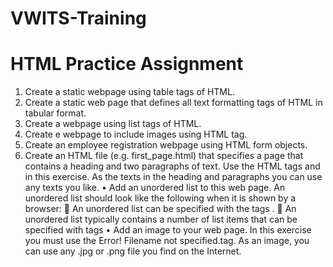 # VWITS-Training
# HTML Practice Assignment
1. Create a static webpage using table tags of HTML.
2. Create a static web page that defines all text formatting tags of HTML in tabular format.
3. Create a webpage using list tags of HTML.
4. Create e webpage to include images using HTML tag.
5. Create an employee registration webpage using HTML form objects.
6. Create an HTML file (e.g. first_page.html) that specifies a page that contains a heading and two paragraphs of
text. Use the HTML tags and in this exercise. As the texts in the heading and paragraphs you can use any texts you
like.
• Add an unordered list to this web page. An unordered list should look like the following when it is shown by a
browser:
 An unordered list can be specified with the tags .
 An unordered list typically contains a number of list items that can be specified with tags
• Add an image to your web page. In this exercise you must use the Error! Filename not specified.tag. As an image,
you can use any .jpg or .png file you find on the Internet.
